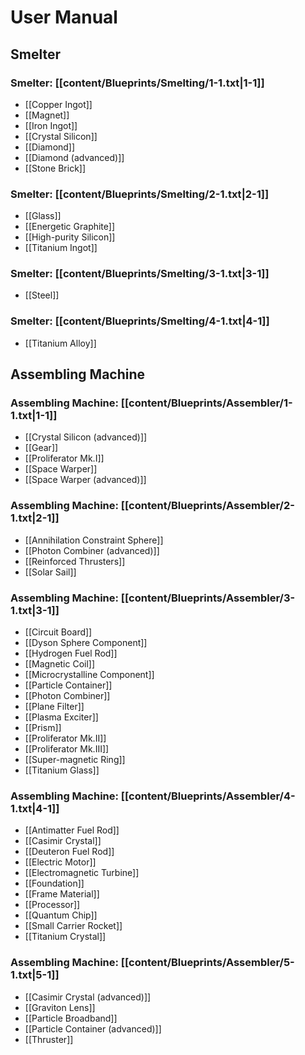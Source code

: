 # User Manual

## Smelter

### Smelter: [[content/Blueprints/Smelting/1-1.txt|1-1]]

- [[Copper Ingot]]
- [[Magnet]]
- [[Iron Ingot]]
- [[Crystal Silicon]]
- [[Diamond]]
- [[Diamond (advanced)]]
- [[Stone Brick]]

### Smelter: [[content/Blueprints/Smelting/2-1.txt|2-1]]

- [[Glass]]
- [[Energetic Graphite]]
- [[High-purity Silicon]]
- [[Titanium Ingot]]

### Smelter: [[content/Blueprints/Smelting/3-1.txt|3-1]]

- [[Steel]]

### Smelter: [[content/Blueprints/Smelting/4-1.txt|4-1]]

- [[Titanium Alloy]]

## Assembling Machine

### Assembling Machine: [[content/Blueprints/Assembler/1-1.txt|1-1]]

- [[Crystal Silicon (advanced)]]
- [[Gear]]
- [[Proliferator Mk.I]]
- [[Space Warper]]
- [[Space Warper (advanced)]]

### Assembling Machine: [[content/Blueprints/Assembler/2-1.txt|2-1]]

- [[Annihilation Constraint Sphere]]
- [[Photon Combiner (advanced)]]
- [[Reinforced Thrusters]]
- [[Solar Sail]]

### Assembling Machine: [[content/Blueprints/Assembler/3-1.txt|3-1]]

- [[Circuit Board]]
- [[Dyson Sphere Component]]
- [[Hydrogen Fuel Rod]]
- [[Magnetic Coil]]
- [[Microcrystalline Component]]
- [[Particle Container]]
- [[Photon Combiner]]
- [[Plane Filter]]
- [[Plasma Exciter]]
- [[Prism]]
- [[Proliferator Mk.II]]
- [[Proliferator Mk.III]]
- [[Super-magnetic Ring]]
- [[Titanium Glass]]

### Assembling Machine: [[content/Blueprints/Assembler/4-1.txt|4-1]]

- [[Antimatter Fuel Rod]]
- [[Casimir Crystal]]
- [[Deuteron Fuel Rod]]
- [[Electric Motor]]
- [[Electromagnetic Turbine]]
- [[Foundation]]
- [[Frame Material]]
- [[Processor]]
- [[Quantum Chip]]
- [[Small Carrier Rocket]]
- [[Titanium Crystal]]

### Assembling Machine: [[content/Blueprints/Assembler/5-1.txt|5-1]]

- [[Casimir Crystal (advanced)]]
- [[Graviton Lens]]
- [[Particle Broadband]]
- [[Particle Container (advanced)]]
- [[Thruster]]
